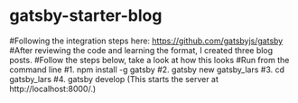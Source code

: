 # gatsby-starter-blog
#Following the integration steps here: https://github.com/gatsbyjs/gatsby
#After reviewing the code and learning the format, I created three blog posts.
#Follow the steps below, take a look at how this looks
#Run from the command line
#1. npm install -g gatsby
#2. gatsby new gatsby_lars
#3. cd gatsby_lars
#4. gatsby develop (This starts the server at http://localhost:8000/.)
